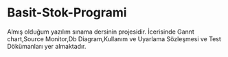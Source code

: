 # Basit-Stok-Programi
Almış olduğum yazılım sınama dersinin projesidir.
İcerisinde Gannt chart,Source Monitor,Db Diagram,Kullanım ve Uyarlama Sözleşmesi ve Test Dökümanları yer almaktadır.
